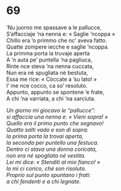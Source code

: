 # 69
  
’Nu juorno me spassave a le pallucce,  
S’affacciaje ’na nenna e: « Saglie ’ncoppa »  
Chillo era ’o primmo che nc’ aveva fatto.  
Quatte zompere iecche e saglie ’ncoppa.  
La primma porta la truvaje aperta  
A ’n auta pe’ puntella ’na pagliuca,  
Rinte nce steva ’na nenna cuccata,  
Nun era nè spugliata nè bestuta,  
Essa me rice: « Còccate a ’su lato! »  
I’ me nce cocco, ca so’ resoluto.  
Appunto, appunto se spontene ’e frate,  
A chi ’na varriata, a chi ’na sarciuta.

*Un giorno mi giocavo le “pallucce”:  
si affaccia una nenna e: « Vieni sopra! »    
Quello era il primo punto che segnavo!  
Quatto salti vado e son di sopra:  
la prima porta la trovai aperta,  
la seconda per puntello una festuca.  
Dentro ci stava una donna coricata,  
non era né spogliata né vestita.  
Lei mi dice: « Stenditi al mio fianco! »  
Io mi ci corico, ché son risoluto.  
Proprio sul punto spuntano i frati:  
a chi fendenti e a chi legnate.*


